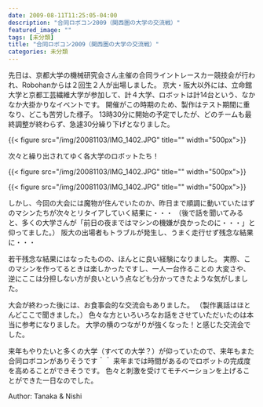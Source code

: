 ```yaml
---
date: 2009-08-11T11:25:05-04:00
description: "合同ロボコン2009（関西圏の大学の交流戦）"
featured_image: ""
tags: [未分類]
title: "合同ロボコン2009（関西圏の大学の交流戦）"
categories: 未分類
---
```


先日は、京都大学の機械研究会さん主催の合同ライントレースカー競技会が行われ、Robohanからは２回生２人が出場しました。
京大・阪大以外には、立命館大学と京都工芸繊維大学が参加して、計４大学、ロボットは計14台という、なかなか大掛かりなイベントです。
開催がこの時期のため、製作はテスト期間に重なり、どこも苦労した様子。
13時30分に開始の予定でしたが、どのチームも最終調整が終わらず、急遽30分繰り下げとなりました。

{{< figure src="/img/20081103/IMG_1402.JPG" title="" width="500px">}}

次々と繰り出されてゆく各大学のロボットたち！

{{< figure src="/img/20081103/IMG_1402.JPG" title="" width="500px">}}

{{< figure src="/img/20081103/IMG_1402.JPG" title="" width="500px">}}

しかし、今回の大会には魔物が住んでいたのか、昨日まで順調に動いていたはずのマシンたちが次々とリタイアしていく結果に・・・
（後で話を聞いてみると、多くの大学さんが「前日の夜まではマシンの機嫌が良かったのに・・・」と仰ってました。）
阪大の出場者もトラブルが発生し、うまく走行せず残念な結果に・・・

若干残念な結果にはなったものの、ほんとに良い経験になりました。
実際、このマシンを作ってるときは楽しかったですし、一人一台作ることの
大変さや、逆にここは分担しない方が良いという点なども分かってきたような気がしました。

大会が終わった後には、お食事会的な交流会もありました。
（製作裏話はほとんどここで聞きました。）
色々な方といろいろなお話をさせていただいたのは本当に参考になりました。
大学の横のつながりが強くなった！と感じた交流会でした。

来年もやりたいと多くの大学（すべての大学？）が仰っていたので、来年もまた
合同ロボコンがありそうです＾＾
来年までは時間があるのでロボットの完成度を高めることができそうです。
色々と刺激を受けてモチベーションを上げることができた一日なのでした。

Author: Tanaka & Nishi
